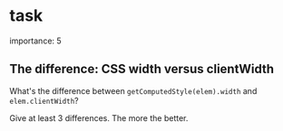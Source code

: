 # task

importance: 5

## The difference: CSS width versus clientWidth

What's the difference between `getComputedStyle(elem).width` and `elem.clientWidth`?

Give at least 3 differences. The more the better.

